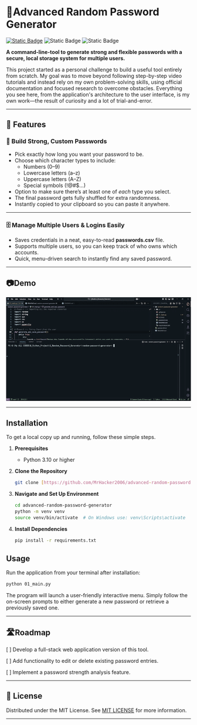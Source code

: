 # 🔐Advanced Random Password Generator

[![Static Badge](https://img.shields.io/badge/license-MIT-blue)](LICENSE)
![Static Badge](https://img.shields.io/badge/python-3.11%2B-darkred)
![Static Badge](https://img.shields.io/badge/version-v2.0-brightgreen)

**A command-line-tool to generate strong and flexible passwords with a secure, local storage system for multiple users.**

This project started as a personal challenge to build a useful tool entirely from scratch. My goal was to move beyond following step-by-step video tutorials and instead rely on my own problem-solving skills, using official documentation and focused research to overcome obstacles. Everything you see here, from the application's architecture to the user interface, is my own work—the result of curiosity and a lot of trial-and-error.

---

## 🚀 Features

### 🔐 Build Strong, Custom Passwords
- Pick exactly how long you want your password to be.
- Choose which character types to include:
  - Numbers (0–9)
  - Lowercase letters (a–z)
  - Uppercase letters (A–Z)
  - Special symbols (!@#$…)
- Option to make sure there’s at least one of *each* type you select.
- The final password gets fully shuffled for extra randomness.
- Instantly copied to your clipboard so you can paste it anywhere.

---

### 🗄️ Manage Multiple Users & Logins Easily
- Saves credentials in a neat, easy-to-read **passwords.csv** file.
- Supports multiple users, so you can keep track of who owns which accounts.
- Quick, menu-driven search to instantly find any saved password.

---

## 📷Demo

![Random Password Generator demo](demo/demo.gif)

---

## Installation

To get a local copy up and running, follow these simple steps.

1.  **Prerequisites**
    * Python 3.10 or higher

2.  **Clone the Repository**
    ```sh
    git clone [https://github.com/MrHacker2006/advanced-random-password-generator.git](https://github.com/MrHacker2006/advanced-random-password-generator.git)
    ```

3.  **Navigate and Set Up Environment**
    ```sh
    cd advanced-random-password-generator
    python -m venv venv
    source venv/bin/activate  # On Windows use: venv\Scripts\activate
    ```

4.  **Install Dependencies**
    ```sh
    pip install -r requirements.txt
    ```

## Usage

Run the application from your terminal after installation:

```sh
python 01_main.py
```
The program will launch a user-friendly interactive menu. Simply follow the on-screen prompts to either generate a new password or retrieve a previously saved one.

---

## 🛣️Roadmap 
[ ] Develop a full-stack web application version of this tool.

[ ] Add functionality to edit or delete existing password entries.

[ ] Implement a password strength analysis feature.

---

## 📜 License

Distributed under the MIT License. See [MIT LICENSE](LICENSE) for more information.

---

